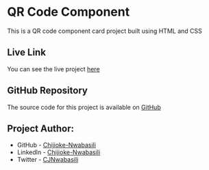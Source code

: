 # QR Code Component

This is a QR code component card project built using HTML and CSS

## Live Link

You can see the live project [here](https://chijioke-nwabasili.github.io/qr-code-component/)

## GitHub Repository

The source code for this project is available on [GitHub](https://github.com/chijioke-nwabasili/qr-code-component)

## Project Author:

- GitHub - [Chijioke-Nwabasili](https://github.com/chijioke-nwabasili)
- LinkedIn - [Chijioke-Nwabasili](https://www.linkedin.com/in/chijioke-nwabasili)
- Twitter - [CJNwabasili](https://www.x.com/CJNwabasili_)
